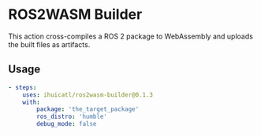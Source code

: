 # ROS2WASM Builder

This action cross-compiles a ROS 2 package to WebAssembly and uploads the built files as artifacts.

## Usage

```yaml
- steps:
    uses: ihuicatl/ros2wasm-builder@0.1.3
    with:
        package: 'the_target_package'
        ros_distro: 'humble'
        debug_mode: false
```
